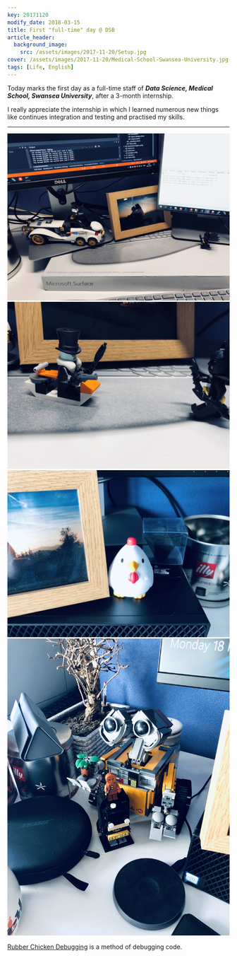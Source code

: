 ```yaml
---
key: 20171120
modify_date: 2018-03-15
title: First "full-time" day @ DSB
article_header:
  background_image:
    src: /assets/images/2017-11-20/Setup.jpg
cover: /assets/images/2017-11-20/Medical-School-Swansea-University.jpg
tags: [Life, English]
---
```


<!--more-->

Today marks the first day as a full-time staff of ***Data Science, Medical School, Swansea University***, after a 3-month internship.

I really appreciate the internship in which I learned numerous new things like continues integration and testing and practised my skills.

---

<div class="grid grid--p-3">
  <div class="cell cell--6">
    <div class="card">
      <div class="card__image">
        <img class="image" src="/assets/images/2017-11-20/Lego_70911.jpg"/>
      </div>
    </div>
  </div>
  <div class="cell cell--6">
    <div class="card">
      <div class="card__image">
        <img class="image" src="/assets/images/2017-11-20/Lego_70911_2.jpg"/>
      </div>
    </div>
  </div>
  <div class="cell cell--6">
    <div class="card">
      <div class="card__image">
        <img class="image" src="/assets/images/2017-11-20/Rubber_chicken.jpg"/>
      </div>
    </div>
  </div>
  <div class="cell cell--6">
    <div class="card">
      <div class="card__image">
        <img class="image" src="/assets/images/2017-11-20/Wall-e.jpg"/>
      </div>
    </div>
  </div>
</div>

[Rubber Chicken Debugging](https://en.wikipedia.org/wiki/Rubber_duck_debugging) is a method of debugging code.
